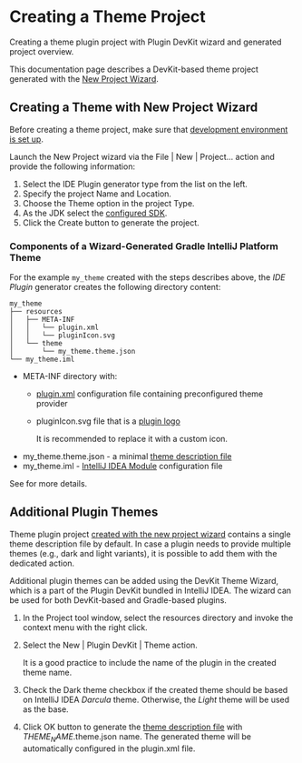 <!-- Copyright 2000-2023 JetBrains s.r.o. and contributors. Use of this source code is governed by the Apache 2.0 license. -->

# Creating a Theme Project

<link-summary>Creating a theme plugin project with Plugin DevKit wizard and generated project overview.</link-summary>

This documentation page describes a DevKit-based theme project generated with the [New Project Wizard](https://www.jetbrains.com/help/idea/new-project-wizard.html).

## Creating a Theme with New Project Wizard

Before creating a theme project, make sure that [development environment is set up](setting_up_theme_environment.md).

<procedure title="Create Theme Plugin" id="create-theme">

Launch the <control>New Project</control> wizard via the <ui-path>File | New | Project...</ui-path> action and provide the following information:
1. Select the <control>IDE Plugin</control> generator type from the list on the left.
2. Specify the project <control>Name</control> and <control>Location</control>.
3. Choose the <control>Theme</control> option in the project <control>Type</control>.
4. As the <control>JDK</control> select the [configured SDK](setting_up_theme_environment.md#configuring-intellij-platform-plugin-sdk).
5. Click the <control>Create</control> button to generate the project.

</procedure>

### Components of a Wizard-Generated Gradle IntelliJ Platform Theme

For the example `my_theme` created with the steps describes above, the _IDE Plugin_ generator creates the following directory content:

```text
my_theme
├── resources
│   ├── META-INF
│   │   └── plugin.xml
│   │   └── pluginIcon.svg
│   └── theme
│       └── my_theme.theme.json
└── my_theme.iml
```

- <path>META-INF</path> directory with:
  - <path>[plugin.xml](plugin_configuration_file.md)</path> configuration file containing preconfigured theme provider
  - <path>pluginIcon.svg</path> file that is a [plugin logo](plugin_icon_file.md)

    It is recommended to replace it with a custom icon.
- <path>my_theme.theme.json</path> - a minimal [theme description file](themes_customize.md#introduction-to-theme-description-file-syntax)
- <path>my_theme.iml</path> - [IntelliJ IDEA Module](https://www.jetbrains.com/help/idea/creating-and-managing-modules.html) configuration file

See [](theme_structure.md) for more details.

## Additional Plugin Themes

Theme plugin project [created with the new project wizard](#create-theme) contains a single theme description file by default.
In case a plugin needs to provide multiple themes (e.g., dark and light variants), it is possible to add them with the dedicated action.

Additional plugin themes can be added using the DevKit Theme Wizard, which is a part of the Plugin DevKit bundled in IntelliJ IDEA.
The wizard can be used for both DevKit-based and Gradle-based plugins.

<procedure title="Add Theme" id="add-theme">

1. In the <control>Project</control> tool window, select the <path>resources</path> directory and invoke the context menu with the right click.
2. Select the <ui-path>New | Plugin DevKit | Theme</ui-path> action.

   It is a good practice to include the name of the plugin in the created theme name.
3. Check the <control>Dark theme</control> checkbox if the created theme should be based on IntelliJ IDEA _Darcula_ theme.
   Otherwise, the _Light_ theme will be used as the base.
4. Click <control>OK</control> button to generate the [theme description file](themes_customize.md#introduction-to-theme-description-file-syntax) with <path>$THEME_NAME$.theme.json</path> name. The generated theme will be automatically configured in the <path>plugin.xml</path> file.

</procedure>
